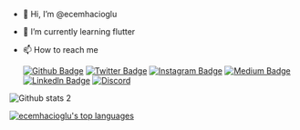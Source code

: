 - 👋 Hi, I’m @ecemhacioglu
- 🌱 I’m currently learning flutter
- 📫 How to reach me 


   [![Github Badge](https://img.shields.io/badge/-Github-000?style=quare&labelColor=000&logo=Github&logoColor=white&link=link)](link) 
   [![Twitter Badge](https://img.shields.io/badge/-Twitter-00ADD8?style=flat-quare&labelColor=00ADD8&logo=Twitter&logoColor=white&link=link)](link)
[![Instagram Badge](https://img.shields.io/badge/-Instagram-C13584?style=flat-quare&labelColor=C13584&logo=instagram&logoColor=white&link=link)](link) 
[![Medium Badge](https://img.shields.io/badge/-Medium-757575?style=flat-quare&labelColor=757575&logo=Medium&logoColor=white&link=link)](link)
[![Linkedln Badge](https://img.shields.io/badge/-Linkedln-1177AA?style=flat-quare&labelColor=1177AA&logo=Linkedln&logoColor=white&link=link)](https://www.linkedin.com/in/ecem-hacioglu/)
[![Discord](https://img.shields.io/discord/591914197219016707.svg?label=&logo=discord&logoColor=ffffff&color=7389D8&labelColor=6A7EC2)](https://discord.gg/vpEv3HJ)





 
![Github stats 2](https://github-readme-stats.vercel.app/api?username=ecemhacioglu&show_icons=true&theme=radical)


[![ecemhacioglu's top languages](https://github-readme-stats.vercel.app/api/top-langs/?username=ecemhacioglu&theme=blue-green)](https://github.com/anuraghazra/github-readme-stats)


<!---
ecemhacioglu/ecemhacioglu is a ✨ special ✨ repository because its `README.md` (this file) appears on your GitHub profile.
You can click the Preview link to take a look at your changes.
--->
